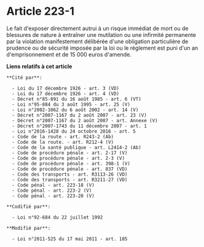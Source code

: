 # Article 223-1

Le fait d'exposer directement autrui à un risque immédiat de mort ou de blessures de nature à entraîner une mutilation ou une
infirmité permanente par la violation manifestement délibérée d'une obligation particulière    de prudence ou de sécurité
imposée par la loi ou le règlement est puni d'un an d'emprisonnement et de 15 000 euros d'amende.

**Liens relatifs à cet article**

	**Cité par**:

	  - Loi du 17 décembre 1926 - art. 3 (VD)
	  - Loi du 17 décembre 1926 - art. 4 (VD)
	  - Décret n°85-891 du 16 août 1985 - art. 6 (VT)
	  - Loi n°95-884 du 3 août 1995 - art. 25 (V)
	  - Loi n°2002-1062 du 6 août 2002 - art. 14 (V)
	  - Décret n°2007-1167 du 2 août 2007 - art. 23 (V)
	  - Décret n°2007-1167 du 2 août 2007 - art. Annexe (V)
	  - Décret n°2007-1743 du 11 décembre 2007 - art. 1
	  - Loi n°2016-1428 du 24 octobre 2016 - art. 5
	  - Code de la route - art. R243-2 (Ab)
	  - Code de la route. - art. R212-4 (V)
	  - Code de la santé publique - art. L2414-2 (Ab)
	  - Code de procédure pénale - art. 2-17 (V)
	  - Code de procédure pénale - art. 2-3 (V)
	  - Code de procédure pénale - art. 398-1 (V)
	  - Code de procédure pénale - art. 837 (VD)
	  - Code des transports - art. R3113-26 (VD)
	  - Code des transports - art. R3211-27 (VD)
	  - Code pénal - art. 223-18 (V)
	  - Code pénal - art. 223-2 (V)
	  - Code pénal - art. 223-20 (V)

	**Codifié par**:

	  - Loi n°92-684 du 22 juillet 1992

	**Modifié par**:

	  - Loi n°2011-525 du 17 mai 2011 - art. 185
